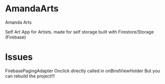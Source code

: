 # AmandaArts
Amanda Arts

Self Art App for Artists. made for self storage built with Firestore/Storage (Firebase)

# Issues
FirebasePagingAdapter Onclick directly called in onBindViewHolder
But you can rebuild the project!!!


